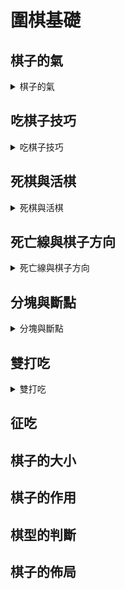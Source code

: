  # 圍棋基礎
 
 ## 棋子的氣       
 
 <details> 
 
 <summary>  棋子的氣    </summary>  
 
 -   ######  直線相鄰的交叉點就是氣 

 </details>

 ## 吃棋子技巧

 <details>
 <summary> 吃棋子技巧    </summary>

 >   ###### 禁着點  

 -  ######  乙方棋子放入呈無氣狀態  

 -  ######  不能吃掉周邊棋子 

 </details>

 ## 死棋與活棋

 <details>
 <summary>  死棋與活棋   </summary>

 -  ######  兩個禁着點活棋 

 -  ######  一個禁着點死棋
 
 </details>
 
 ## 死亡線與棋子方向
 
 <details>
 <summary>   死亡線與棋子方向  </summary>

 -  ######  靠近死亡線氣會減弱

 -  ######  棋子方向越多越不容易被吃掉
 
 </details>
 
 ## 分塊與斷點
 
 <details>
 <summary>   分塊與斷點  </summary>

 -  ###### 分塊便於看清斷點和棋子氣的多少

 -  ######  斷點即弱點
 
 </details>
 
 ## 雙打吃
 
 <details>
 <summary>  雙打吃   </summary>

 -  ###### 下在對方兩塊兩口氣的斷點上面 讓對方無法兼顧 只能跑掉一塊棋
 
 </details>

 ## 征吃

 ## 棋子的大小

 ## 棋子的作用

 ## 棋型的判斷

 ## 棋子的佈局





